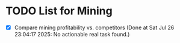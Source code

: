 # TODO List for Mining

- [x] Compare mining profitability vs. competitors  (Done at Sat Jul 26 23:04:17 2025: No actionable real task found.)